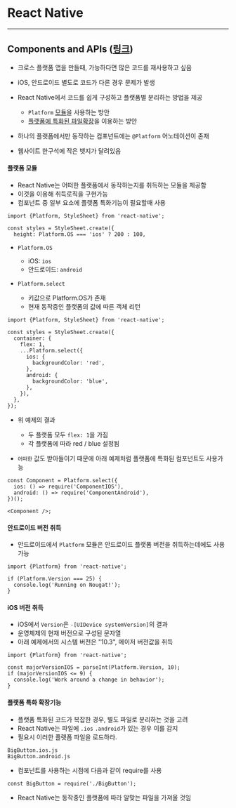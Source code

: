 React Native
============

---

Components and APIs ([링크](https://facebook.github.io/react-native/docs/platform-specific-code.html))
------------------------------------------------------------------------

- 크로스 플랫폼 앱을 만들때, 가능하다면 많은 코드를 재사용하고 싶음 
- iOS, 안드로이드 별도로 코드가 다른 경우 문제가 발생
- React Native에서 코드를 쉽게 구성하고 플랫폼별 분리하는 방법을 제공

  - `Platform` [모듈](https://facebook.github.io/react-native/docs/platform-specific-code.html#platform-module)을 사용하는 방안 
  - [플랫폼에 특화된 파일확장](https://facebook.github.io/react-native/docs/platform-specific-code.html#platform-specific-extensions)을 이용하는 방안 

- 하나의 플랫폼에서만 동작하는 컴포넌트에는 `@Platform` 어노테이션이 존재 
- 웹사이트 한구석에 작은 뱃지가 달려있음 

#### 플랫폼 모듈

- React Native는 어떠한 플랫폼에서 동작하는지를 취득하는 모듈을 제공함 
- 이것을 이용해 취득로직을 구현가능 
- 컴포넌트 중 일부 요소에 플랫폼 특화기능이 필요할때 사용

~~~
import {Platform, StyleSheet} from 'react-native';

const styles = StyleSheet.create({
  height: Platform.OS === 'ios' ? 200 : 100,
~~~

- `Platform.OS`
  - iOS: `ios`
  - 안드로이드: `android`

- `Platform.select`
  - 키값으로 Platform.OS가 존재
  - 현재 동작중인 플랫폼의 값에 따른 객체 리턴 

~~~
import {Platform, StyleSheet} from 'react-native';

const styles = StyleSheet.create({
  container: {
    flex: 1,
    ...Platform.select({
      ios: {
        backgroundColor: 'red',
      },
      android: {
        backgroundColor: 'blue',
      },
    }),
  },
});
~~~

- 위 예제의 결과
  - 두 플랫폼 모두 `flex: 1`을 가짐 
  - 각 플랫폼에 따라 red / blue 설정됨 

- `어떠한` 값도 받아들이기 때문에 아래 예제처럼 플랫폼에 특화된 컴포넌트도 사용가능 

~~~
const Component = Platform.select({
  ios: () => require('ComponentIOS'),
  android: () => require('ComponentAndroid'),
})();

<Component />;
~~~

#### 안드로이드 버전 취득

- 안드로이드에서 `Platform` 모듈은 안드로이드 플랫폼 버전을 취득하는데에도 사용 가능 

~~~
import {Platform} from 'react-native';

if (Platform.Version === 25) {
  console.log('Running on Nougat!');
}
~~~

#### iOS 버전 취득

- iOS에서 `Version`은 `-[UIDevice systemVersion]`의 결과 
- 운영체제의 현재 버전으로 구성된 문자열 
- 아래 예제에서의 시스템 버전은 "10.3", 메이저 버전값을 취득

~~~
import {Platform} from 'react-native';

const majorVersionIOS = parseInt(Platform.Version, 10);
if (majorVersionIOS <= 9) {
  console.log('Work around a change in behavior');
}
~~~

#### 플랫폼 특화 확장기능

- 플랫폼 특화된 코드가 복잡한 경우, 별도 파일로 분리하는 것을 고려
- React Native는 파일에 `.ios` `.android`가 있는 경우 이를 감지
- 필요시 이러한 플랫폼 파일을 로드하라. 

~~~
BigButton.ios.js
BigButton.android.js
~~~

- 컴포넌트를 사용하는 시점에 다음과 같이 require를 사용

~~~
const BigButton = require('./BigButton');
~~~

- React Native는 동작중인 플랫폼에 따라 알맞는 파일을 가져올 것임 

